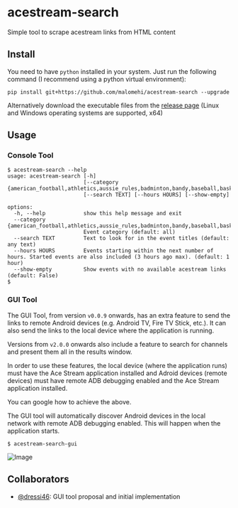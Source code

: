 # acestream-search
Simple tool to scrape acestream links from HTML content

## Install

You need to have `python` installed in your system. Just run the following command (I recommend using a python virtual environment):
```
pip install git+https://github.com/malomehi/acestream-search --upgrade
```

Alternatively download the executable files from the [release page](https://github.com/malomehi/acestream-search/releases) (Linux and Windows operating systems are supported, x64)

## Usage

### Console Tool

```console
$ acestream-search --help
usage: acestream-search [-h]
                        [--category {american_football,athletics,aussie_rules,badminton,bandy,baseball,basketball,beach_soccer,beach_volleyball,billiard,boxing,climbing,combat_sport,cricket,cycling,darts,e_sports,field_hockey,floorball,football,futsal,golf,handball,ice_hockey,lacrosse,mma,netball,padel_tennis,racing,rugby_league,rugby_sevens,rugby_union,table_tennis,tennis,triathlon,volleyball,water_polo,water_sports,winter_sport}]
                        [--search TEXT] [--hours HOURS] [--show-empty]

options:
  -h, --help            show this help message and exit
  --category {american_football,athletics,aussie_rules,badminton,bandy,baseball,basketball,beach_soccer,beach_volleyball,billiard,boxing,climbing,combat_sport,cricket,cycling,darts,e_sports,field_hockey,floorball,football,futsal,golf,handball,ice_hockey,lacrosse,mma,netball,padel_tennis,racing,rugby_league,rugby_sevens,rugby_union,table_tennis,tennis,triathlon,volleyball,water_polo,water_sports,winter_sport}
                        Event category (default: all)
  --search TEXT         Text to look for in the event titles (default: any text)
  --hours HOURS         Events starting within the next number of hours. Started events are also included (3 hours ago max). (default: 1 hour)
  --show-empty          Show events with no available acestream links (default: False)
$
```

### GUI Tool

The GUI Tool, from version `v0.0.9` onwards, has an extra feature to send the links to remote Android devices (e.g. Android TV, Fire TV Stick, etc.). It can also send the links to the local device where the application is running.

Versions from `v2.0.0` onwards also include a feature to search for channels and present them all in the results window.

In order to use these features, the local device (where the application runs) must have the Ace Stream application installed and Adroid devices (remote devices) must have remote ADB debugging enabled and the Ace Stream application installed.

You can google how to achieve the above.

The GUI tool will automatically discover Android devices in the local network with remote ADB debugging enabled. This will happen when the application starts.

```console
$ acestream-search-gui
```

![Image](https://github.com/user-attachments/assets/437a5862-a89d-4e9c-8980-ed7c59b2595b)

## Collaborators

- [@dressi46](https://github.com/dressi46): GUI tool proposal and initial implementation
